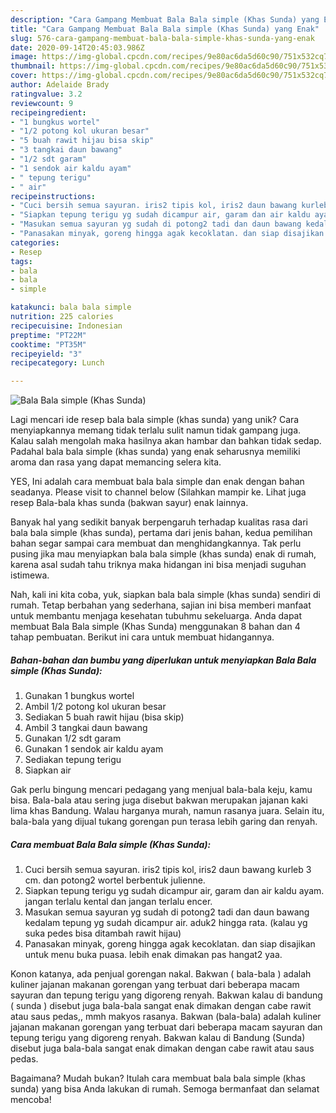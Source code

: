 ```yaml
---
description: "Cara Gampang Membuat Bala Bala simple (Khas Sunda) yang Enak"
title: "Cara Gampang Membuat Bala Bala simple (Khas Sunda) yang Enak"
slug: 576-cara-gampang-membuat-bala-bala-simple-khas-sunda-yang-enak
date: 2020-09-14T20:45:03.986Z
image: https://img-global.cpcdn.com/recipes/9e80ac6da5d60c90/751x532cq70/bala-bala-simple-khas-sunda-foto-resep-utama.jpg
thumbnail: https://img-global.cpcdn.com/recipes/9e80ac6da5d60c90/751x532cq70/bala-bala-simple-khas-sunda-foto-resep-utama.jpg
cover: https://img-global.cpcdn.com/recipes/9e80ac6da5d60c90/751x532cq70/bala-bala-simple-khas-sunda-foto-resep-utama.jpg
author: Adelaide Brady
ratingvalue: 3.2
reviewcount: 9
recipeingredient:
- "1 bungkus wortel"
- "1/2 potong kol ukuran besar"
- "5 buah rawit hijau bisa skip"
- "3 tangkai daun bawang"
- "1/2 sdt garam"
- "1 sendok air kaldu ayam"
- " tepung terigu"
- " air"
recipeinstructions:
- "Cuci bersih semua sayuran. iris2 tipis kol, iris2 daun bawang kurleb 3 cm. dan potong2 wortel berbentuk julienne."
- "Siapkan tepung terigu yg sudah dicampur air, garam dan air kaldu ayam. jangan terlalu kental dan jangan terlalu encer."
- "Masukan semua sayuran yg sudah di potong2 tadi dan daun bawang kedalam tepung yg sudah dicampur air. aduk2 hingga rata. (kalau yg suka pedes bisa ditambah rawit hijau)"
- "Panasakan minyak, goreng hingga agak kecoklatan. dan siap disajikan untuk menu buka puasa. lebih enak dimakan pas hangat2 yaa."
categories:
- Resep
tags:
- bala
- bala
- simple

katakunci: bala bala simple 
nutrition: 225 calories
recipecuisine: Indonesian
preptime: "PT22M"
cooktime: "PT35M"
recipeyield: "3"
recipecategory: Lunch

---
```



![Bala Bala simple (Khas Sunda)](https://img-global.cpcdn.com/recipes/9e80ac6da5d60c90/751x532cq70/bala-bala-simple-khas-sunda-foto-resep-utama.jpg)

Lagi mencari ide resep bala bala simple (khas sunda) yang unik? Cara menyiapkannya memang tidak terlalu sulit namun tidak gampang juga. Kalau salah mengolah maka hasilnya akan hambar dan bahkan tidak sedap. Padahal bala bala simple (khas sunda) yang enak seharusnya memiliki aroma dan rasa yang dapat memancing selera kita.

YES, Ini adalah cara membuat bala bala simple dan enak dengan bahan seadanya. Please visit to channel below (Silahkan mampir ke. Lihat juga resep Bala-bala khas sunda (bakwan sayur) enak lainnya.

Banyak hal yang sedikit banyak berpengaruh terhadap kualitas rasa dari bala bala simple (khas sunda), pertama dari jenis bahan, kedua pemilihan bahan segar sampai cara membuat dan menghidangkannya. Tak perlu pusing jika mau menyiapkan bala bala simple (khas sunda) enak di rumah, karena asal sudah tahu triknya maka hidangan ini bisa menjadi suguhan istimewa.


Nah, kali ini kita coba, yuk, siapkan bala bala simple (khas sunda) sendiri di rumah. Tetap berbahan yang sederhana, sajian ini bisa memberi manfaat untuk membantu menjaga kesehatan tubuhmu sekeluarga. Anda dapat membuat Bala Bala simple (Khas Sunda) menggunakan 8 bahan dan 4 tahap pembuatan. Berikut ini cara untuk membuat hidangannya.

<!--inarticleads1-->

##### Bahan-bahan dan bumbu yang diperlukan untuk menyiapkan Bala Bala simple (Khas Sunda):

1. Gunakan 1 bungkus wortel
1. Ambil 1/2 potong kol ukuran besar
1. Sediakan 5 buah rawit hijau (bisa skip)
1. Ambil 3 tangkai daun bawang
1. Gunakan 1/2 sdt garam
1. Gunakan 1 sendok air kaldu ayam
1. Sediakan  tepung terigu
1. Siapkan  air


Gak perlu bingung mencari pedagang yang menjual bala-bala keju, kamu bisa. Bala-bala atau sering juga disebut bakwan merupakan jajanan kaki lima khas Bandung. Walau harganya murah, namun rasanya juara. Selain itu, bala-bala yang dijual tukang gorengan pun terasa lebih garing dan renyah. 

<!--inarticleads2-->

##### Cara membuat Bala Bala simple (Khas Sunda):

1. Cuci bersih semua sayuran. iris2 tipis kol, iris2 daun bawang kurleb 3 cm. dan potong2 wortel berbentuk julienne.
1. Siapkan tepung terigu yg sudah dicampur air, garam dan air kaldu ayam. jangan terlalu kental dan jangan terlalu encer.
1. Masukan semua sayuran yg sudah di potong2 tadi dan daun bawang kedalam tepung yg sudah dicampur air. aduk2 hingga rata. (kalau yg suka pedes bisa ditambah rawit hijau)
1. Panasakan minyak, goreng hingga agak kecoklatan. dan siap disajikan untuk menu buka puasa. lebih enak dimakan pas hangat2 yaa.


Konon katanya, ada penjual gorengan nakal. Bakwan ( bala-bala ) adalah kuliner jajanan makanan gorengan yang terbuat dari beberapa macam sayuran dan tepung terigu yang digoreng renyah. Bakwan kalau di bandung ( sunda ) disebut juga bala-bala sangat enak dimakan dengan cabe rawit atau saus pedas,, mmh makyos rasanya. Bakwan (bala-bala) adalah kuliner jajanan makanan gorengan yang terbuat dari beberapa macam sayuran dan tepung terigu yang digoreng renyah. Bakwan kalau di Bandung (Sunda) disebut juga bala-bala sangat enak dimakan dengan cabe rawit atau saus pedas. 

Bagaimana? Mudah bukan? Itulah cara membuat bala bala simple (khas sunda) yang bisa Anda lakukan di rumah. Semoga bermanfaat dan selamat mencoba!
